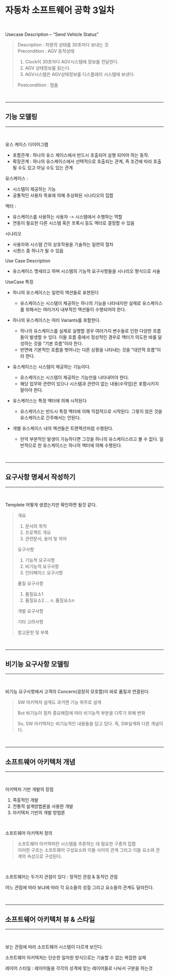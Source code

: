 # 자동차 소프트웨어 공학 3일차

<br>

Usecase Description – “Send Vehicle Status”   

> Description : 차량의 상태를 30초마다 보내는 것   
> Precondition : AGV 동작상태   
>  
> 1. Clock이 30초마다 AGV시스템에 정보를 전달한다.
> 2. AGV 상태정보를 읽는다.
> 3. AGV시스템은 AGV상태정보를 디스플레이 시스템에 보낸다.
> 
> Postcondition : 멈춤     


<br>

* * *
## 기능 모델링
* * *

<br>

유스 케이스 다이어그램   

- 포함관계 : 하나의 유스 케이스에서 반드시 호출되어 실행 되어야 하는 동작.
- 확장관계 : 하나의 유스케이스에서 선택적으로 호출되는 관계, 즉 조건에 따라 호출 될 수도 있고 아닐 수도 있는 관계   

유스케이스 : 
- 시스템이 제공하는 기능
- 공통적인 사용자 목표에 의해 추상화된 시나리오의 집합   

엑터 : 
- 유스케이스를 사용하는 사용자 -> 시스템에서 수행하는 역할
- 연동이 필요한 다른 시스템 혹은 프록시 등도 엑터로 결정할 수 있음

시나리오   
- 사용자와 시스템 간의 상호작용을 기술하는 일련의 절차
- 시퀀스 중 하나가 될 수 있음

Use Case Description   

- 유스케이스 명세라고 하며 시스템의 기능적 요구사항들을 시나리오 형식으로 서술

UseCase 특징   

-  하나의 유스케이스는 일련의 액션들로 표현된다
     - 유스케이스는 시스템이 제공하는 하나의 기능을 나타내지만 실제로 유스케이스를 위해서는 여러가지 내부적인 액션들이 수행되어야 한다.   
  
-  하나의 유스케이스는 여러 Variants를 포함한다.
      -   하나의 유스케이스를 실제로 실행할 경우 여러가지 변수들로 인한 다양한 흐름들이 발생할 수 있다. 이들 흐름 중에서 정상적인 경우로 액터가 의도한 바를 달성하는 것을 “기본 흐름”이라 한다.   
      -    반면에 기본적인 흐름을 벗어나는 다른 상황을 나타내는 것을 ”대안적 흐름”이라 한다.
-   유스케이스는 시스템이 제공하는 기능이다.
    -   유스케이스는 시스템이 제공하는 기능만을 나타내어야 한다.
    -   해당 업무와 관련이 있으나 시스템과 관련이 없는 내용(수작업)은 포함시키지 말아야 한다.
-  유스케이스는 특정 액터에 의해 시작된다
   -  유스케이스는 반드시 특정 액터에 의해 직접적으로 시작된다. 그렇지 않은 것을 유스케이스로 간주해서는 안된다.
- 개별 유스케이스 내의 액션들은 트랜젝션처럼 수행된다.
    - 만약 부분적인 발생이 가능하다면 그것을 하나의 유스케이스라고 볼 수 없다. 일반적으로 한 유스케이스는 하나의 액터에 의해 수행된다.

<br>

* * *
## 요구사항 명세서 작성하기
* * *

<br>

Templete 어떻게 생겼는지만 확인하면 될것 같다.     


> 개요
> 1. 문서의 목적
> 2. 프로젝트 개요
> 3. 관련문서, 용어 및 약어
>
> 요구사항
> 1. 기능적 요구사항
> 2. 비기능적 요구사항
> 3. 인터페이스 요구사항
>
> 품질 요구사항
> 1. 품질요소1
> 2. 품질요소2
>  ...
> n. 품질요소n    
>
> 개발 요구사항   
> 
> 기타 고려사항   
>
> 참고문헌 및 부록   

<br>

* * *
## 비기능 요구사항 모델링
* * *

<br>

비기능 요구사항에서 고객의 Concern(굉장히 모호함)이 바로 품질과 연결된다.    

>SW 아키텍처 설계도 과거엔 기능 위주로 설게   
>
>But 비기능이 점차 중요해짐에 따라 비기능적 부분을 다루기 위해 변화   
>
>So, SW 아키텍처는 비기능적인 내용들을 담고 있다. 즉, SW설계와 다른 개념이다.   

<br>

* * *
## 소프트웨어 아키텍처 개념
* * *

<br>

아키텍처 기반 개발의 장점   
1. 즉흥적인 개발
2. 전통적 설계방법론을 사용한 개발
3. 아키텍처 기반의 개발 방법론

<br>

소프트웨어 아키텍처 정의   

> 소프트웨어 아키텍처란 시스템을 추론하는 데 필요한 구종의 집합   
> 이러한 구조는 소프트웨어 구성요소와 이들 사이의 관계 그리고 이들 요소와 관계의 속성으로 구성된다.   

<br>

소프트웨어는 두가지 관점이 있다 : 정적인 관점 & 동적인 관점   

어느 관점에 따라 보냐에 따라 각 요소들의 성질 그리고 요소들의 관계도 달라진다.   

<br>


* * *
## 소프트웨어 아키텍처 뷰 & 스타일
* * * 

<br>

보는 관점에 따라 소프트웨어 시스템이 다르게 보인다.   

소프트웨어 아키텍처는 단순한 일차원 방식으로는 기술할 수 없는 복잡한 실체   

레이어 스타일 : 레이어들을 각각의 성격에 맞는 레이어들로 나눠서 구분을 하는것   




